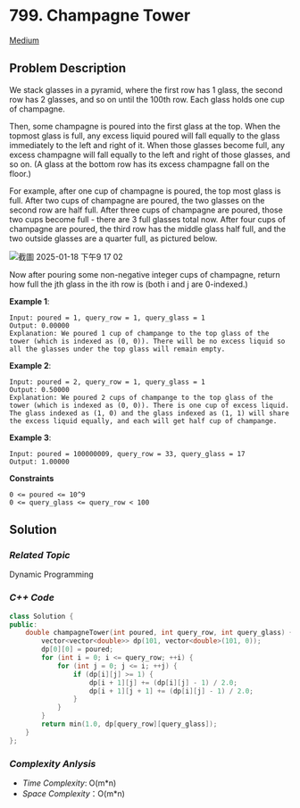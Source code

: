 # 799. Champagne Tower
[Medium](https://leetcode.com/problems/champagne-tower/description/)

## Problem Description

We stack glasses in a pyramid, where the first row has 1 glass, the second row has 2 glasses, and so on until the 100th row.  Each glass holds one cup of champagne.

Then, some champagne is poured into the first glass at the top.  When the topmost glass is full, any excess liquid poured will fall equally to the glass immediately to the left and right of it.  When those glasses become full, any excess champagne will fall equally to the left and right of those glasses, and so on.  (A glass at the bottom row has its excess champagne fall on the floor.)

For example, after one cup of champagne is poured, the top most glass is full.  After two cups of champagne are poured, the two glasses on the second row are half full.  After three cups of champagne are poured, those two cups become full - there are 3 full glasses total now.  After four cups of champagne are poured, the third row has the middle glass half full, and the two outside glasses are a quarter full, as pictured below.

![截圖 2025-01-18 下午9 17 02](https://github.com/user-attachments/assets/dac93087-a992-4f57-9866-109249530d5c)

Now after pouring some non-negative integer cups of champagne, return how full the jth glass in the ith row is (both i and j are 0-indexed.)


**Example 1**:
```
Input: poured = 1, query_row = 1, query_glass = 1
Output: 0.00000
Explanation: We poured 1 cup of champange to the top glass of the tower (which is indexed as (0, 0)). There will be no excess liquid so all the glasses under the top glass will remain empty.
```
**Example 2**:
```
Input: poured = 2, query_row = 1, query_glass = 1
Output: 0.50000
Explanation: We poured 2 cups of champange to the top glass of the tower (which is indexed as (0, 0)). There is one cup of excess liquid. The glass indexed as (1, 0) and the glass indexed as (1, 1) will share the excess liquid equally, and each will get half cup of champange.
```
**Example 3**:
```
Input: poured = 100000009, query_row = 33, query_glass = 17
Output: 1.00000
```

**Constraints**
```
0 <= poured <= 10^9
0 <= query_glass <= query_row < 100
```

## Solution

### _Related Topic_
   Dynamic Programming

### _C++ Code_
```cpp
class Solution {
public:
    double champagneTower(int poured, int query_row, int query_glass) {
        vector<vector<double>> dp(101, vector<double>(101, 0));
        dp[0][0] = poured;
        for (int i = 0; i <= query_row; ++i) {
            for (int j = 0; j <= i; ++j) {
                if (dp[i][j] >= 1) {
                    dp[i + 1][j] += (dp[i][j] - 1) / 2.0;
                    dp[i + 1][j + 1] += (dp[i][j] - 1) / 2.0;
                }
            }
        }
        return min(1.0, dp[query_row][query_glass]);
    }
};
```

### _Complexity Anlysis_
- _Time Complexity_: O(m*n)
- _Space Complexity_：O(m*n)
